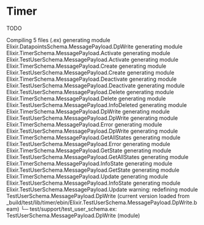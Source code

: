 # Timer

TODO

Compiling 5 files (.ex)
generating module Elixir.DatapointsSchema.MessagePayload.DpWrite
generating module Elixir.TimerSchema.MessagePayload.Activate
generating module Elixir.TestUserSchema.MessagePayload.Activate
generating module Elixir.TimerSchema.MessagePayload.Create
generating module Elixir.TestUserSchema.MessagePayload.Create
generating module Elixir.TimerSchema.MessagePayload.Deactivate
generating module Elixir.TestUserSchema.MessagePayload.Deactivate
generating module Elixir.TestUserSchema.MessagePayload.Delete
generating module Elixir.TimerSchema.MessagePayload.Delete
generating module Elixir.TestUserSchema.MessagePayload.InfoDeleted
generating module Elixir.TimerSchema.MessagePayload.DpWrite
generating module Elixir.TestUserSchema.MessagePayload.DpWrite
generating module Elixir.TimerSchema.MessagePayload.Error
generating module Elixir.TestUserSchema.MessagePayload.DpWrite
generating module Elixir.TimerSchema.MessagePayload.GetAllStates
generating module Elixir.TestUserSchema.MessagePayload.Error
generating module Elixir.TimerSchema.MessagePayload.GetState
generating module Elixir.TestUserSchema.MessagePayload.GetAllStates
generating module Elixir.TimerSchema.MessagePayload.InfoState
generating module Elixir.TestUserSchema.MessagePayload.GetState
generating module Elixir.TimerSchema.MessagePayload.Update
generating module Elixir.TestUserSchema.MessagePayload.InfoState
generating module Elixir.TestUserSchema.MessagePayload.Update
warning: redefining module TestUserSchema.MessagePayload.DpWrite (current version loaded from _build/test/lib/timer/ebin/Elixir.TestUserSchema.MessagePayload.DpWrite.beam)
└─ test/support/test_user_schema.ex: TestUserSchema.MessagePayload.DpWrite (module)